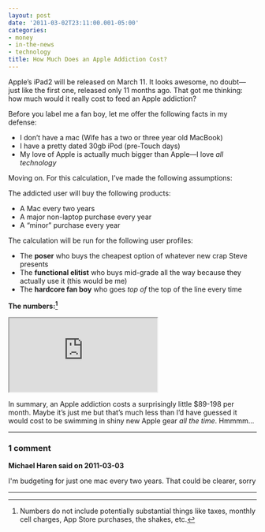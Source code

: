 ```yaml
---
layout: post
date: '2011-03-02T23:11:00.001-05:00'
categories:
- money
- in-the-news
- technology
title: How Much Does an Apple Addiction Cost?
---
```


Apple’s iPad2 will be released on March 11. It looks awesome, no doubt—just like the first one, released only 11 months ago. That got me thinking: how much would it really cost to feed an Apple addiction?

Before you label me a fan boy, let me offer the following facts in my defense: 
* I don’t have a mac (Wife has a two or three year old MacBook) 
* I have a pretty dated 30gb iPod (pre-Touch days) 
* My love of Apple is actually much bigger than Apple—I love *all technology*  


Moving on. For this calculation, I’ve made the following assumptions:

The addicted user will buy the following products: 
* A Mac every two years 
* A major non-laptop purchase every year 
* A “minor” purchase every year  


The calculation will be run for the following user profiles: 
* The **poser** who buys the cheapest option of whatever new crap Steve presents 
* The **functional elitist** who buys mid-grade all the way because they actually use it (this would be me) 
* The **hardcore fan boy** who goes *top of* the top of the line every time  

**The numbers:[^1]**

<iframe class="full-embed fixed-short" src="https://docs.google.com/spreadsheets/d/e/2PACX-1vQeW1qBduKdHMVSEiEVSAOjxZDx0t5B9yKo6MT6Nhne-kE9JCcCVoKz98nEddLIsDvpKcaeeQ2nQRv0/pubhtml?gid=0&amp;single=true&amp;widget=true&amp;headers=false"></iframe>

In summary, an Apple addiction costs a surprisingly little $89-198 per month. Maybe it’s just me but that’s much less than I’d have guessed it would cost to be swimming in shiny new Apple gear *all the time*. Hmmmm...

[^1]: Numbers do not include potentially substantial things like taxes, monthly cell charges, App Store purchases, the shakes, etc.

---

### 1 comment

**Michael Haren said on 2011-03-03**

I'm budgeting for just one mac every two years. That could be clearer, sorry

---
